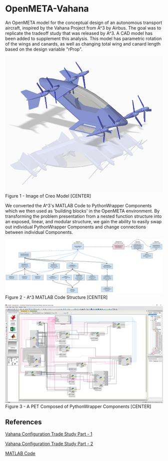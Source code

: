 # OpenMETA-Vahana
An OpenMETA model for the conceptual design of an autonomous transport aircraft, inspired by the Vahana Project from A^3 by Airbus. The goal was to replicate the tradeoff study that was released by A^3. A CAD model has been added to supplement this analysis. This model has parametric rotation of the wings and canards, as well as changing total wing and canard length based on the design variable "rProp".

![Image of Creo model](Vahana_V2.PNG "Image of Creo model") 
Figure 1 - Image of Creo Model [CENTER]


We converted the A^3's MATLAB Code to PythonWrapper Components which we then used as 'building blocks' in the OpenMETA environment. By transforming the problem presentation from a nested function structure into an exposed, linear, and modular structure, we gain the ability to easily swap out individual PythonWrapper Components and change connections between individual Components.

![Image of A^3 MATLAB Code Structure](Vahana_CodeStructure_2017_6_19.PNG)
Figure 2 - A^3 MATLAB Code Structure [CENTER]


![Vahana Trade Study PET Composed of PythonWrapper Components](Vahana_DraftPET_2017_6_19.PNG)
Figure 3 - A PET Composed of PythonWrapper Components [CENTER]


## References
[Vahana Configuration Trade Study Part - 1](https://vahana.aero/vahana-configuration-trade-study-part-i-47729eed1cdf)

[Vahana Configuration Trade Study Part - 2](https://vahana.aero/vahana-configuration-trade-study-part-ii-1edcdac8ad93)

[MATLAB Code](https://github.com/VahanaOpenSource/vahanaTradeStudy)
